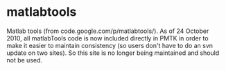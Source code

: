 matlabtools
===========

Matlab tools (from code.google.com/p/matlabtools/).
As of 24 October 2010, all matlabTools code is now included directly in PMTK in order to make it easier to maintain consistency (so users don't have to do an svn update on two sites). So this site is no longer being maintained and should not be used. 
